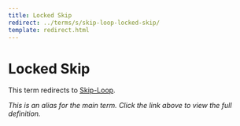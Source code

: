 ```yaml
---
title: Locked Skip
redirect: ../terms/s/skip-loop-locked-skip/
template: redirect.html
---
```


# Locked Skip

This term redirects to [Skip-Loop](../terms/s/skip-loop-locked-skip/).

*This is an alias for the main term. Click the link above to view the full definition.*
